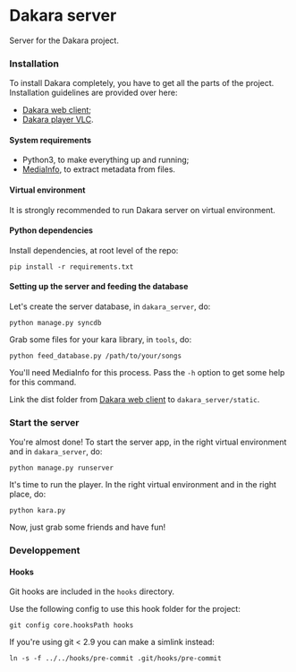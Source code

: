 # Dakara server

Server for the Dakara project.

### Installation

To install Dakara completely, you have to get all the parts of the project.
Installation guidelines are provided over here:

* [Dakara web client](https://github.com/Nadeflore/dakara-client-web/);
* [Dakara player VLC](https://github.com/Nadeflore/dakara-player-vlc/).

#### System requirements

* Python3, to make everything up and running;
* [MediaInfo](https://mediaarea.net/fr/MediaInfo/), to extract metadata from files.

#### Virtual environment

It is strongly recommended to run Dakara server on virtual environment.

#### Python dependencies

Install dependencies, at root level of the repo:

```
pip install -r requirements.txt
```

#### Setting up the server and feeding the database

Let's create the server database, in `dakara_server`, do:

```
python manage.py syncdb
```

Grab some files for your kara library, in `tools`, do:

```
python feed_database.py /path/to/your/songs
```

You'll need MediaInfo for this process.
Pass the `-h` option to get some help for this command.

Link the dist folder from [Dakara web client](https://github.com/Nadeflore/dakara-client-web) to `dakara_server/static`.

### Start the server

You're almost done! To start the server app, in the right virtual environment and in `dakara_server`, do:

```
python manage.py runserver
```

It's time to run the player.
In the right virtual environment and in the right place, do:

```
python kara.py
```

Now, just grab some friends and have fun!

### Developpement

#### Hooks

Git hooks are included in the `hooks` directory.

Use the following config to use this hook folder for the project:

```
git config core.hooksPath hooks
```

If you're using git < 2.9 you can make a simlink instead:

```
ln -s -f ../../hooks/pre-commit .git/hooks/pre-commit
```
